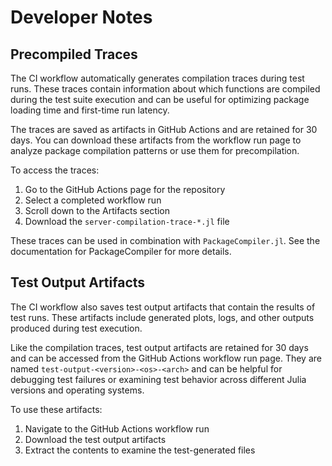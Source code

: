 # Developer Notes

## Precompiled Traces

The CI workflow automatically generates compilation traces during test runs. These traces contain information about which functions are compiled during the test suite execution and can be useful for optimizing package loading time and first-time run latency.

The traces are saved as artifacts in GitHub Actions and are retained for 30 days. You can download these artifacts from the workflow run page to analyze package compilation patterns or use them for precompilation.

To access the traces:
1. Go to the GitHub Actions page for the repository
2. Select a completed workflow run
3. Scroll down to the Artifacts section
4. Download the `server-compilation-trace-*.jl` file

These traces can be used in combination with `PackageCompiler.jl`. See the documentation for PackageCompiler for more details.

## Test Output Artifacts

The CI workflow also saves test output artifacts that contain the results of test runs. These artifacts include generated plots, logs, and other outputs produced during test execution.

Like the compilation traces, test output artifacts are retained for 30 days and can be accessed from the GitHub Actions workflow run page. They are named `test-output-<version>-<os>-<arch>` and can be helpful for debugging test failures or examining test behavior across different Julia versions and operating systems.

To use these artifacts:
1. Navigate to the GitHub Actions workflow run
2. Download the test output artifacts
3. Extract the contents to examine the test-generated files
